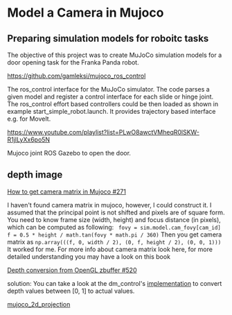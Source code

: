 # Model a Camera in Mujoco



## Preparing simulation models for roboitc tasks

The objective of this project was to create MuJoCo simulation models for a door opening task for the Franka Panda robot.

https://github.com/gamleksi/mujoco_ros_control

The ros_control interface for the MuJoCo simulator. The code parses a given model and register a control interface for each slide or hinge joint. The ros_control effort based controllers could be then loaded as shown in example start_simple_robot.launch. It provides trajectory based interface e.g. for MoveIt.

https://www.youtube.com/playlist?list=PLwO8awctVMheqR0lSKW-R1jILyXx6po5N

Mujoco joint ROS Gazebo to open the door.

## depth image

[How to get camera matrix in Mujoco #271](https://github.com/openai/mujoco-py/issues/271)

I haven't found camera matrix in mujoco, however, I could construct it.
I assumed that the principal point is not shifted and pixels are of square form. You need to know frame size (width, height) and focus distance (in pixels), which can be computed as following:
`
fovy = sim.model.cam_fovy[cam_id]`
`
f = 0.5 * height / math.tan(fovy * math.pi / 360)
`
Then you get camera matrix as 
`np.array(((f, 0, width / 2), (0, f, height / 2), (0, 0, 1)))`
It worked for me.
For more info about camera matrix look here, for more detailed understanding you may have a look on this book

[Depth conversion from OpenGL zbuffer #520](https://github.com/openai/mujoco-py/issues/520#issuecomment-605335819)

solution: You can take a look at the dm_control's [implementation](https://github.com/deepmind/dm_control/blob/master/dm_control/mujoco/engine.py#L734) to convert depth values between [0, 1] to actual values.

[mujoco_2d_projection](https://github.com/yusukeurakami/mujoco_2d_projection)